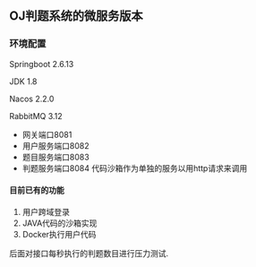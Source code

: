 ## OJ判题系统的微服务版本

### 环境配置
Springboot 2.6.13

JDK 1.8

Nacos 2.2.0

RabbitMQ 3.12



- 网关端口8081
- 用户服务端口8082
- 题目服务端口8083
- 判题服务端口8084
代码沙箱作为单独的服务以用http请求来调用

#### 目前已有的功能
1. 用户跨域登录
2. JAVA代码的沙箱实现
3. Docker执行用户代码

后面对接口每秒执行的判题数目进行压力测试.
